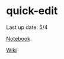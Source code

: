 # quick-edit

Last up date: 5/4

[Notebook](https://quick-edit.pages.dev/notebook/)

[Wiki](https://github.com/Awashcard0/quick-edit/wiki)
